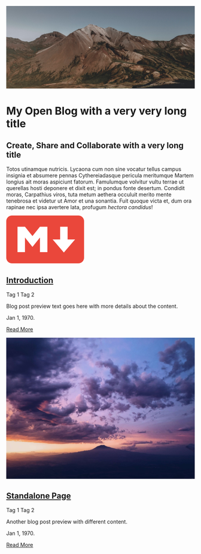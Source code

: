 ![Mountain](images/mountain.jpg ":class=header-tall-image-full-width-headings-overlay")

<h1>My Open Blog with a very very long title</h1> 

## Create, Share and Collaborate  with a very long title

Totos utinamque nutricis. Lycaona cum non sine vocatur tellus campus insignia et
absumere pennas Cythereiadasque pericula meritumque Martem longius ait moras
aspiciunt fatorum. Famulumque volvitur vultu terrae ut querellas hosti deponere
et dixit est; in pondus fonte desertum. Condidit moras, Carpathius viros, tuta
metum aethera occuluit merito mente tenebrosa et videtur ut Amor et una
sonantia. Fuit quoque victa et, dum ora rapinae nec ipsa avertere lata, profugum
*hectora candidus*!

<div class="card-list">
  <div class="card">

  [![Blog Post Image](images/markdown-red.png)](blog-introduction.md)

  ## [Introduction](blog-introduction.md)

  <span class='badge'> Tag 1</span> <span class='badge'> Tag 2</span>
  
  Blog post preview text goes here with more details about the content.  

  Jan 1, 1970. 

  [Read More](blog-introduction.md ":class=navpill")

  </div>
  <div class="card">

  [![Blog Post Image](images/chase-moyer-730496-unsplash.jpg)](blog-standalone-page.md)

  ## [Standalone Page](blog-standalone-page.md)

  <span class='badge'> Tag 1</span> <span class='badge'> Tag 2</span>

  Another blog post preview with different content.  

  Jan 1, 1970. 

  [Read More](blog-standalone-page.md ":class=navpill")
    
  </div>
</div>
